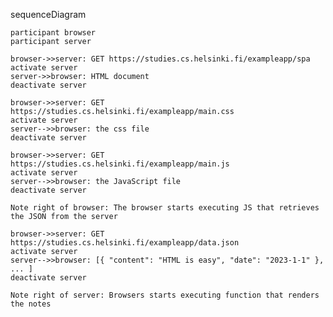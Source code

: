 sequenceDiagram

    participant browser
    participant server

    browser->>server: GET https://studies.cs.helsinki.fi/exampleapp/spa
    activate server
    server->>browser: HTML document
    deactivate server 

    browser->>server: GET https://studies.cs.helsinki.fi/exampleapp/main.css
    activate server
    server-->>browser: the css file
    deactivate server

    browser->>server: GET https://studies.cs.helsinki.fi/exampleapp/main.js
    activate server
    server-->>browser: the JavaScript file
    deactivate server

    Note right of browser: The browser starts executing JS that retrieves the JSON from the server

    browser->>server: GET
    https://studies.cs.helsinki.fi/exampleapp/data.json
    activate server
    server-->>browser: [{ "content": "HTML is easy", "date": "2023-1-1" }, ... ]
    deactivate server

    Note right of server: Browsers starts executing function that renders the notes


    